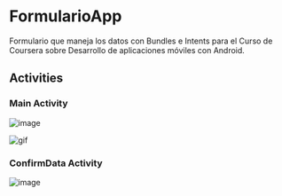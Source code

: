 # FormularioApp
Formulario que maneja los datos con Bundles e Intents para el Curso de Coursera sobre Desarrollo de aplicaciones móviles con Android.

## Activities

### Main Activity 
![image](https://i.imgur.com/BXBd9IDl.jpg?display=inline-block) 

![gif](https://media.giphy.com/media/h8b2RminPeaaRndMBp/giphy.gif?display=inline-block)

### ConfirmData Activity
![image](https://i.imgur.com/49q57h0l.jpg)
